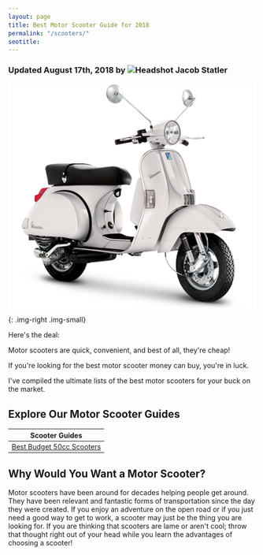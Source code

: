 ```yaml
---
layout: page
title: Best Motor Scooter Guide for 2018
permalink: "/scooters/"
seotitle: 
---
```


<h3 class="page-subtitle">
	Updated August 17th, 2018 by 
	<img src="../img/profile/headshot.jpg" class="circle" alt="Headshot">
	Jacob Statler
</h3>

![scooter article header](/img/scooters/scooter.png){: .img-right .img-small}

Here's the deal: 

Motor scooters are quick, convenient, and best of all, they're cheap! 

If you're looking for the best motor scooter money can buy, you're in luck. 

I've compiled the ultimate lists of the best motor scooters for your buck on the market.

<h2>Explore Our Motor Scooter Guides</h2>

<table class="basic-table" align: center>
	<thead>
  		<tr>
			<th>Scooter Guides</th>
		</tr>
	</thead>
	<tbody>
		<tr>
		<td><a href="/scooters/50cc/">Best Budget 50cc Scooters</a></td>
		</tr>
	</tbody>
</table>

<h2>Why Would You Want a Motor Scooter?</h2>

Motor scooters have been around for decades helping people get around. They have been relevant and fantastic forms of 
transportation since the day they were created. If you enjoy an adventure on the open road or if you just need a good way 
to get to work, a scooter may just be the thing you are looking for. If you are thinking that scooters are lame or aren't 
cool; throw that thought right out of your head while you learn the advantages of choosing a scooter!



